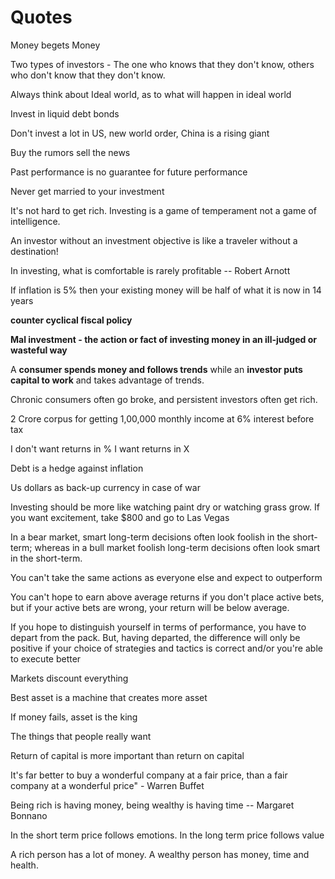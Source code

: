 # Quotes

Money begets Money

Two types of investors - The one who knows that they don't know, others who don't know that they don't know.

Always think about Ideal world, as to what will happen in ideal world

Invest in liquid debt bonds

Don't invest a lot in US, new world order, China is a rising giant

Buy the rumors sell the news

Past performance is no guarantee for future performance

Never get married to your investment

It's not hard to get rich. Investing is a game of temperament not a game of intelligence.

An investor without an investment objective is like a traveler without a destination!

In investing, what is comfortable is rarely profitable -- Robert Arnott

If inflation is 5% then your existing money will be half of what it is now in 14 years

**counter cyclical fiscal policy**

**Mal investment - the action or fact of investing money in an ill-judged or wasteful way**

A **consumer spends money and follows trends** while an **investor puts capital to work** and takes advantage of trends.

Chronic consumers often go broke, and persistent investors often get rich.

2 Crore corpus for getting 1,00,000 monthly income at 6% interest before tax

I don't want returns in % I want returns in X

Debt is a hedge against inflation

Us dollars as back-up currency in case of war

Investing should be more like watching paint dry or watching grass grow. If you want excitement, take $800 and go to Las Vegas

In a bear market, smart long-term decisions often look foolish in the short-term; whereas in a bull market foolish long-term decisions often look smart in the short-term.

You can't take the same actions as everyone else and expect to outperform

You can't hope to earn above average returns if you don't place active bets, but if your active bets are wrong, your return will be below average.

If you hope to distinguish yourself in terms of performance, you have to depart from the pack. But, having departed, the difference will only be positive if your choice of strategies and tactics is correct and/or you're able to execute better

Markets discount everything

Best asset is a machine that creates more asset

If money fails, asset is the king

The things that people really want

Return of capital is more important than return on capital

It's far better to buy a wonderful company at a fair price, than a fair company at a wonderful price" - Warren Buffet

Being rich is having money, being wealthy is having time -- Margaret Bonnano

In the short term price follows emotions. In the long term price follows value

A rich person has a lot of money. A wealthy person has money, time and health.
